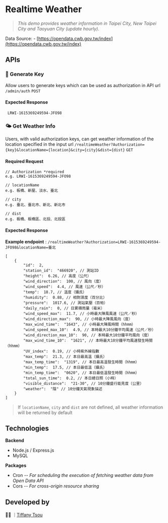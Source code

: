 
# Realtime Weather

> *This demo provides weather information in Taipei City, New Taipei City and Taoyuan City (update hourly).*

Data Source: -   [https://opendata.cwb.gov.tw/index](https://opendata.cwb.gov.tw/index)

## APIs
### 🔑 Generate Key
Allow users to generate keys which can be used as authorization in API url
 `/admin/auth` `POST`
 #### Expected Response

     LRWI-1615369249594-JFO98

### 🌤 Get Weather Info
Users, with valid authorization keys, can get weather information of the location specified in the input url
 `/realtimeWeather?Authorization={key}&locationName={location}&city={city}&dist={dist}` `GET`
  #### Required Request

    // Authorization *required
    e.g. LRWI-1615369249594-JFO98
    
    // locationName
    e.g. 板橋、新屋、淡水、臺北
    
    // city
    e.g. 臺北、臺北市、新北、新北市
    
    // dist
    e.g. 板橋、板橋區、北投、北投區
    
 #### Expected Response
**Example endpoint** : `/realtimeWeather?Authorization=LRWI-1615369249594-JFO98&locationName=臺北`

    [
        {
            "id":  2,
            "station_id":  "466920", // 測站ID
            "height":  6.26, // 高度（公尺）
            "wind_direction":  100, // 風向（度）
            "wind_speed":  4.4, // 風速（公尺／秒）
            "temp":  18.7, // 溫度（攝氏）
            "humidity":  0.88, // 相對濕度（百分比）
            "pressure":  1017.6, // 測站氣壓（百帕）
            "daily_rain":  0, // 日累積雨量（毫米）
            "wind_speed_max":  11.7, // 小時最大陣風風速（公尺／秒）
            "wind_direction_max":  90, // 小時最大陣風風向（度）
            "max_wind_time":  "1643", // 小時最大陣風時間（hhmm）
            "wind_speed_max_10":  4.9, // 本時最大10分鐘平均風速（公尺／秒）
            "wind_direction_max_10":  90, // 本時最大10分鐘平均風向（度）
            "max_wind_time_10":  "1621", // 本時最大10分鐘平均風速發生時間（hhmm）
            "UV_index":  0.19, // 小時紫外線指數
            "max_temp":  21.3, // 本日最高溫（攝氏）
            "max_temp_time":  "1319", // 本日最高溫發生時間（hhmm）
            "min_temp":  17.5, // 本日最低溫（攝氏）
            "min_temp_time":  "0620", // 本日最低溫發生時間（hhmm）
            "total_sun_time":  0.2, // 本日總日照（小時）
            "visible_distance":  "21-30", // 10分鐘盛行能見度（公里）
            "weather":  "陰" // 10分鐘天氣現象描述
        }
    ]

> If `locationName`, `city` and `dist` are not defined, all weather
> information will be returned by default

## Technologies
**Backend**
- Node.js / Express.js
- MySQL

**Packages**
- Cron
-- *For scheduling the execution of fetching weather data from Open Data API*
- Cors
-- *For cross-origin resource sharing*

## Developed by
👩‍💻  ｜[Tiffany Tsou](https://github.com/Tiffanymctsou "Tiffany Tsou")